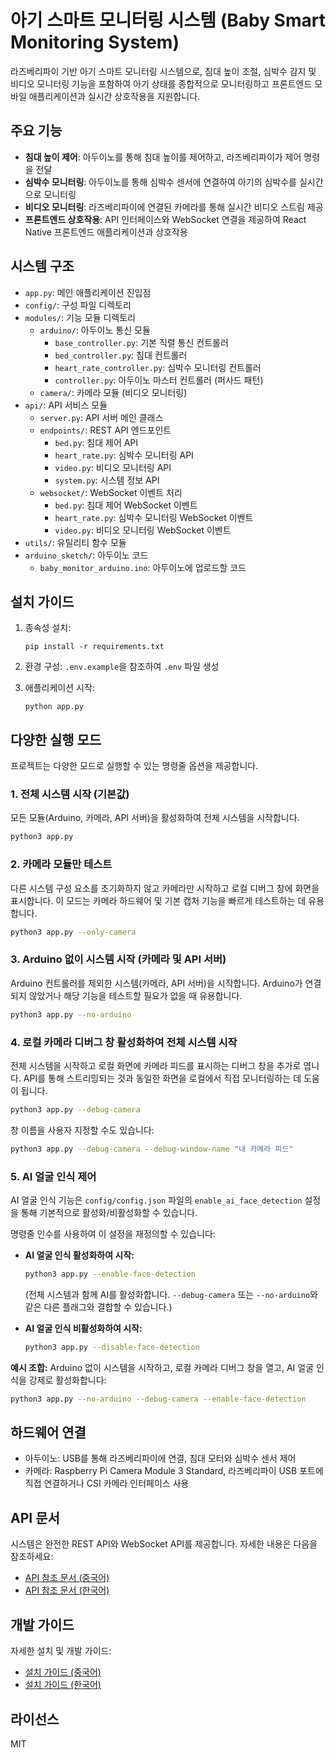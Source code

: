 # 아기 스마트 모니터링 시스템 (Baby Smart Monitoring System)

라즈베리파이 기반 아기 스마트 모니터링 시스템으로, 침대 높이 조절, 심박수 감지 및 비디오 모니터링 기능을 포함하여 아기 상태를 종합적으로 모니터링하고 프론트엔드 모바일 애플리케이션과 실시간 상호작용을 지원합니다.

## 주요 기능

- **침대 높이 제어**: 아두이노를 통해 침대 높이를 제어하고, 라즈베리파이가 제어 명령을 전달
- **심박수 모니터링**: 아두이노를 통해 심박수 센서에 연결하여 아기의 심박수를 실시간으로 모니터링
- **비디오 모니터링**: 라즈베리파이에 연결된 카메라를 통해 실시간 비디오 스트림 제공
- **프론트엔드 상호작용**: API 인터페이스와 WebSocket 연결을 제공하여 React Native 프론트엔드 애플리케이션과 상호작용

## 시스템 구조

- `app.py`: 메인 애플리케이션 진입점
- `config/`: 구성 파일 디렉토리
- `modules/`: 기능 모듈 디렉토리
  - `arduino/`: 아두이노 통신 모듈
    - `base_controller.py`: 기본 직렬 통신 컨트롤러
    - `bed_controller.py`: 침대 컨트롤러
    - `heart_rate_controller.py`: 심박수 모니터링 컨트롤러
    - `controller.py`: 아두이노 마스터 컨트롤러 (퍼사드 패턴)
  - `camera/`: 카메라 모듈 (비디오 모니터링)
- `api/`: API 서비스 모듈
  - `server.py`: API 서버 메인 클래스
  - `endpoints/`: REST API 엔드포인트
    - `bed.py`: 침대 제어 API
    - `heart_rate.py`: 심박수 모니터링 API
    - `video.py`: 비디오 모니터링 API
    - `system.py`: 시스템 정보 API
  - `websocket/`: WebSocket 이벤트 처리
    - `bed.py`: 침대 제어 WebSocket 이벤트
    - `heart_rate.py`: 심박수 모니터링 WebSocket 이벤트
    - `video.py`: 비디오 모니터링 WebSocket 이벤트
- `utils/`: 유틸리티 함수 모듈
- `arduino_sketch/`: 아두이노 코드
  - `baby_monitor_arduino.ino`: 아두이노에 업로드할 코드

## 설치 가이드

1. 종속성 설치:
   ```
   pip install -r requirements.txt
   ```

2. 환경 구성:
   `.env.example`을 참조하여 `.env` 파일 생성

3. 애플리케이션 시작:
   ```
   python app.py
   ```

## 다양한 실행 모드

프로젝트는 다양한 모드로 실행할 수 있는 명령줄 옵션을 제공합니다.

### 1. 전체 시스템 시작 (기본값)

모든 모듈(Arduino, 카메라, API 서버)을 활성화하여 전체 시스템을 시작합니다.

```bash
python3 app.py
```

### 2. 카메라 모듈만 테스트

다른 시스템 구성 요소를 초기화하지 않고 카메라만 시작하고 로컬 디버그 창에 화면을 표시합니다. 이 모드는 카메라 하드웨어 및 기본 캡처 기능을 빠르게 테스트하는 데 유용합니다.

```bash
python3 app.py --only-camera
```

### 3. Arduino 없이 시스템 시작 (카메라 및 API 서버)

Arduino 컨트롤러를 제외한 시스템(카메라, API 서버)을 시작합니다. Arduino가 연결되지 않았거나 해당 기능을 테스트할 필요가 없을 때 유용합니다.

```bash
python3 app.py --no-arduino
```

### 4. 로컬 카메라 디버그 창 활성화하여 전체 시스템 시작

전체 시스템을 시작하고 로컬 화면에 카메라 피드를 표시하는 디버그 창을 추가로 엽니다. API를 통해 스트리밍되는 것과 동일한 화면을 로컬에서 직접 모니터링하는 데 도움이 됩니다.

```bash
python3 app.py --debug-camera
```

창 이름을 사용자 지정할 수도 있습니다:
```bash
python3 app.py --debug-camera --debug-window-name "내 카메라 피드"
```

### 5. AI 얼굴 인식 제어

AI 얼굴 인식 기능은 `config/config.json` 파일의 `enable_ai_face_detection` 설정을 통해 기본적으로 활성화/비활성화할 수 있습니다.

명령줄 인수를 사용하여 이 설정을 재정의할 수 있습니다:

- **AI 얼굴 인식 활성화하여 시작:**
  ```bash
  python3 app.py --enable-face-detection
  ```
  (전체 시스템과 함께 AI를 활성화합니다. `--debug-camera` 또는 `--no-arduino`와 같은 다른 플래그와 결합할 수 있습니다.)

- **AI 얼굴 인식 비활성화하여 시작:**
  ```bash
  python3 app.py --disable-face-detection
  ```

**예시 조합:** Arduino 없이 시스템을 시작하고, 로컬 카메라 디버그 창을 열고, AI 얼굴 인식을 강제로 활성화합니다:
```bash
python3 app.py --no-arduino --debug-camera --enable-face-detection
```

## 하드웨어 연결

- 아두이노: USB를 통해 라즈베리파이에 연결, 침대 모터와 심박수 센서 제어
- 카메라: Raspberry Pi Camera Module 3 Standard, 라즈베리파이 USB 포트에 직접 연결하거나 CSI 카메라 인터페이스 사용

## API 문서

시스템은 완전한 REST API와 WebSocket API를 제공합니다. 자세한 내용은 다음을 참조하세요:

- [API 참조 문서 (중국어)](docs/api_reference_zh.md)
- [API 참조 문서 (한국어)](docs/api_reference_ko.md)

## 개발 가이드

자세한 설치 및 개발 가이드:

- [설치 가이드 (중국어)](docs/setup_guide_zh.md)
- [설치 가이드 (한국어)](docs/setup_guide_ko.md)

## 라이선스

MIT 